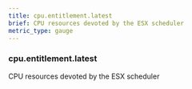 ```yaml
---
title: cpu.entitlement.latest
brief: CPU resources devoted by the ESX scheduler
metric_type: gauge
---
```

### cpu.entitlement.latest

CPU resources devoted by the ESX scheduler